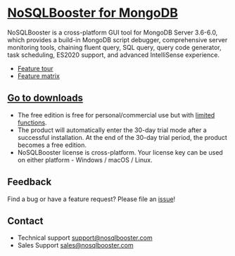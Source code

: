 # [NoSQLBooster for MongoDB ](https://www.nosqlbooster.com)

NoSQLBooster is a cross-platform GUI tool for MongoDB Server 3.6-6.0, which provides a build-in MongoDB script 
debugger, comprehensive server monitoring tools, chaining fluent query, SQL query, query code generator, task 
scheduling, ES2020 support, and advanced IntelliSense experience.

- [Feature tour](https://nosqlbooster.com/features)
- [Feature matrix](https://nosqlbooster.com/compareEditions)


## [Go to downloads](https://nosqlbooster.com/downloads)

* The free edition is free for personal/commercial use but with [limited functions](https://nosqlbooster.com/compareEditions).
* The product will automatically enter the 30-day trial mode after a successful installation. At the end of the 30-day trial period, the product becomes a free edition.
* NoSQLBooster license is cross-platform. Your license key can be used on either platform - Windows / macOS / Linux.

## Feedback

Find a bug or have a feature request? Please file an <a href="https://github.com/nosqlbooster/feedback/issues" targe="_blank">issue</a>!

## Contact

* Technical support support@nosqlbooster.com
* Sales Support sales@nosqlbooster.com
